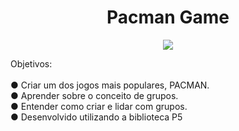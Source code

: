 <h1 align="center">Pacman Game</h1>
<p align="center">
<img src="https://user-images.githubusercontent.com/100588945/160303355-c06e16a6-3c49-4d86-8132-2362e24d885d.gif"/>
</p>

<p align="justifyr">Objetivos:
</br></br>
● Criar um dos jogos mais populares, PACMAN.</br>
● Aprender sobre o conceito de grupos.</br>
● Entender como criar e lidar com grupos.</br>
● Desenvolvido utilizando a biblioteca P5</br>
</p>
